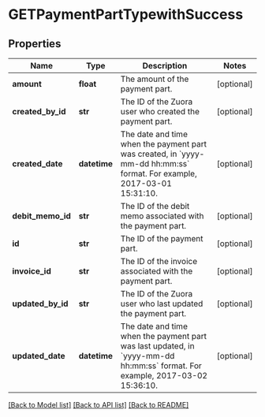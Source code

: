 # GETPaymentPartTypewithSuccess

## Properties
Name | Type | Description | Notes
------------ | ------------- | ------------- | -------------
**amount** | **float** | The amount of the payment part.  | [optional] 
**created_by_id** | **str** | The ID of the Zuora user who created the payment part.  | [optional] 
**created_date** | **datetime** | The date and time when the payment part was created, in &#x60;yyyy-mm-dd hh:mm:ss&#x60; format. For example, 2017-03-01 15:31:10.  | [optional] 
**debit_memo_id** | **str** | The ID of the debit memo associated with the payment part.  | [optional] 
**id** | **str** | The ID of the payment part.  | [optional] 
**invoice_id** | **str** | The ID of the invoice associated with the payment part.  | [optional] 
**updated_by_id** | **str** | The ID of the Zuora user who last updated the payment part.  | [optional] 
**updated_date** | **datetime** | The date and time when the payment part was last updated, in &#x60;yyyy-mm-dd hh:mm:ss&#x60; format. For example, 2017-03-02 15:36:10.  | [optional] 

[[Back to Model list]](../README.md#documentation-for-models) [[Back to API list]](../README.md#documentation-for-api-endpoints) [[Back to README]](../README.md)

